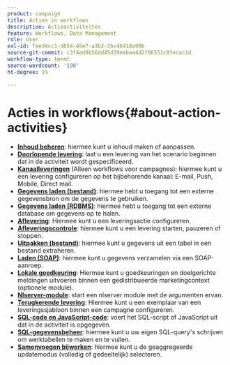 ```yaml
---
product: campaign
title: Acties in workflows
description: Actieactiviteiten
feature: Workflows, Data Management
role: User
exl-id: feed4cc1-d654-45e7-a3b2-2bc46418a90b
source-git-commit: c3f4ad0b56dd45d19eebaa4d2f06551c8fecac1d
workflow-type: tm+mt
source-wordcount: '198'
ht-degree: 1%

---
```


# Acties in workflows{#about-action-activities}

* **[Inhoud beheren](content-management.md)**: hiermee kunt u inhoud maken of aanpassen.
* **[Doorlopende levering](continuous-delivery.md)**: laat u een levering van het scenario beginnen dat in de activiteit wordt gespecificeerd.
* **[Kanaalleveringen](cross-channel-deliveries.md)** (Alleen workflows voor campagnes): hiermee kunt u een levering configureren op het bijbehorende kanaal: E-mail, Push, Mobile, Direct mail.
* **[Gegevens laden (bestand)](data-loading-rdbms.md)**: hiermee hebt u toegang tot een externe gegevensbron om de gegevens te gebruiken.
* **[Gegevens laden (RDBMS)](data-loading-rdbms.md)**: hiermee hebt u toegang tot een externe database om gegevens op te halen.
* **[Aflevering](delivery.md)**: Hiermee kunt u een leveringsactie configureren.
* **[Afleveringscontrole](delivery-control.md)**: hiermee kunt u een levering starten, pauzeren of stoppen.
* **[Uitpakken (bestand)](extraction-file.md)**: hiermee kunt u gegevens uit een tabel in een bestand extraheren.
* **[Laden (SOAP)](loading-soap.md)**: hiermee kunt u gegevens verzamelen via een SOAP-aanroep.
* **[Lokale goedkeuring](local-approval.md)**: Hiermee kunt u goedkeuringen en doelgerichte meldingen uitvoeren binnen een gedistribueerde marketingcontext (optionele module).
* **[Nlserver-module](nlserver-module.md)**: start een nlserver module met de argumenten ervan.
* **[Terugkerende levering](recurring-delivery.md)**: Hiermee kunt u een exemplaar van een leveringssjabloon binnen een campagne configureren.
* **[SQL-code en JavaScript-code](sql-code-and-javascript-code.md)**: voert het SQL-script of JavaScript uit dat in de activiteit is opgegeven.
* **[SQL-gegevensbeheer](sql-data-management.md)**: hiermee kunt u uw eigen SQL-query&#39;s schrijven om werktabellen te maken en te vullen.
* **[Samenvoegen bijwerken](update-aggregate.md)**: hiermee kunt u de geaggregeerde updatemodus (volledig of gedeeltelijk) selecteren.
